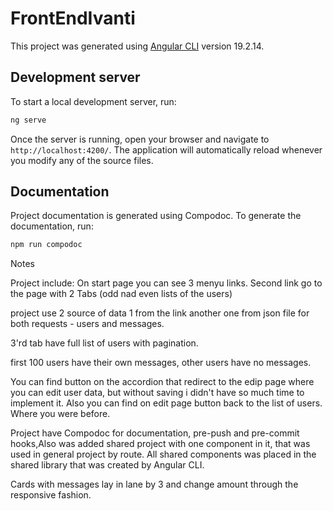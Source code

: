 # FrontEndIvanti
This project was generated using [Angular CLI](https://github.com/angular/angular-cli) version 19.2.14.

## Development server

To start a local development server, run:

```bash
ng serve
```

Once the server is running, open your browser and navigate to `http://localhost:4200/`. The application will automatically reload whenever you modify any of the source files.

## Documentation
Project documentation is generated using Compodoc. To generate the documentation, run:

```bash
npm run compodoc
```


Notes

Project include:
On start page you can see 3 menyu links. Second link go to the page with 2 Tabs (odd nad even lists of the users)

project use 2 source of data 1 from the link another one from json file for both requests - users and messages.

3'rd tab  have full list of users with pagination.

first 100 users have their own messages, other users have no messages.

You can find button on the accordion that redirect to the edip page where you can edit user data, 
but without saving i didn't have so much time to implement it. Also you can find on edit page button back to the list of users.
Where you were before.

Project have Compodoc for documentation, pre-push and pre-commit hooks,Also was added shared project with one component in it,
that was used in general project by route. All shared components was placed in the shared library that was created by Angular CLI.

Cards with messages lay in lane by 3 and change amount through the responsive fashion.